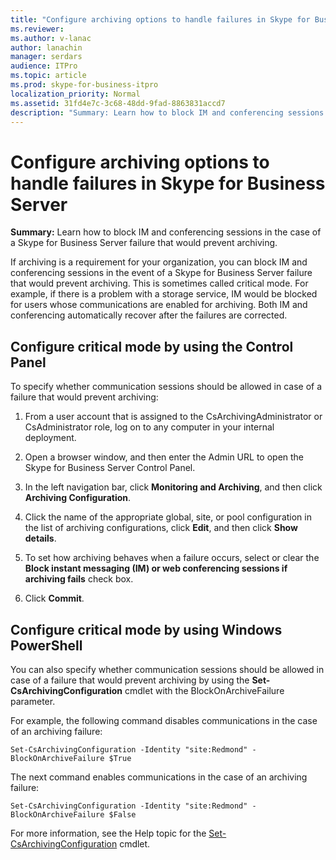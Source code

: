 ```yaml
---
title: "Configure archiving options to handle failures in Skype for Business Server"
ms.reviewer: 
ms.author: v-lanac
author: lanachin
manager: serdars
audience: ITPro
ms.topic: article
ms.prod: skype-for-business-itpro
localization_priority: Normal
ms.assetid: 31fd4e7c-3c68-48dd-9fad-8863831accd7
description: "Summary: Learn how to block IM and conferencing sessions in the case of a Skype for Business Server failure that would prevent archiving."
---
```


# Configure archiving options to handle failures in Skype for Business Server

**Summary:** Learn how to block IM and conferencing sessions in the case of a Skype for Business Server failure that would prevent archiving.
  
If archiving is a requirement for your organization, you can block IM and conferencing sessions in the event of a Skype for Business Server failure that would prevent archiving. This is sometimes called critical mode. For example, if there is a problem with a storage service, IM would be blocked for users whose communications are enabled for archiving. Both IM and conferencing automatically recover after the failures are corrected. 
  
## Configure critical mode by using the Control Panel

To specify whether communication sessions should be allowed in case of a failure that would prevent archiving:
  
1. From a user account that is assigned to the CsArchivingAdministrator or CsAdministrator role, log on to any computer in your internal deployment. 
    
2. Open a browser window, and then enter the Admin URL to open the Skype for Business Server Control Panel. 
    
3. In the left navigation bar, click **Monitoring and Archiving**, and then click **Archiving Configuration**.
    
4. Click the name of the appropriate global, site, or pool configuration in the list of archiving configurations, click **Edit**, and then click **Show details**.
    
5. To set how archiving behaves when a failure occurs, select or clear the **Block instant messaging (IM) or web conferencing sessions if archiving fails** check box.
    
6. Click **Commit**.
    
## Configure critical mode by using Windows PowerShell

You can also specify whether communication sessions should be allowed in case of a failure that would prevent archiving by using the **Set-CsArchivingConfiguration** cmdlet with the BlockOnArchiveFailure parameter.
  
For example, the following command disables communications in the case of an archiving failure:
  
```
Set-CsArchivingConfiguration -Identity "site:Redmond" -BlockOnArchiveFailure $True
```

The next command enables communications in the case of an archiving failure:
  
```
Set-CsArchivingConfiguration -Identity "site:Redmond" -BlockOnArchiveFailure $False
```

For more information, see the Help topic for the [Set-CsArchivingConfiguration](https://docs.microsoft.com/powershell/module/skype/set-csarchivingconfiguration?view=skype-ps) cmdlet.
  

